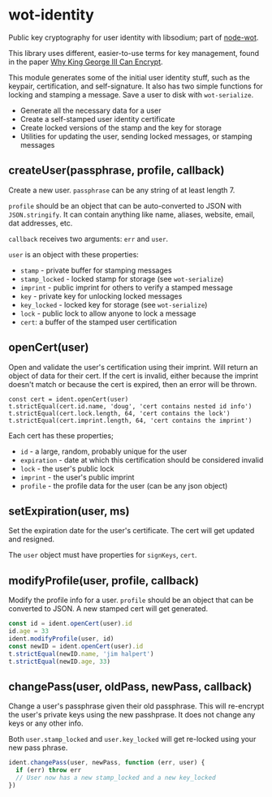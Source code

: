 # wot-identity

Public key cryptography for user identity with libsodium; part of [node-wot](https://github.com/jayrbolton/node-wot).

This library uses different, easier-to-use terms for key management, found in the paper [Why King George III Can Encrypt](http://randomwalker.info/teaching/spring-2014-privacy-technologies/king-george-iii-encrypt.pdf).

This module generates some of the initial user identity stuff, such as the keypair, certification, and self-signature. It also has two simple functions for locking and stamping a message. Save a user to disk with `wot-serialize`.

- Generate all the necessary data for a user
- Create a self-stamped user identity certificate
- Create locked versions of the stamp and the key for storage
- Utilities for updating the user, sending locked messages, or stamping messages

## createUser(passphrase, profile, callback)

Create a new user. `passphrase` can be any string of at least length 7.

`profile` should be an object that can be auto-converted to JSON with `JSON.stringify`. It can contain anything like name, aliases, website, email, dat addresses, etc.

`callback` receives two arguments: `err` and `user`.

`user` is an object with these properties:

- `stamp` - private buffer for stamping messages
- `stamp_locked` - locked stamp for storage (see `wot-serialize`)
- `imprint` - public imprint for others to verify a stamped message
- `key` - private key for unlocking locked messages
- `key_locked` - locked key for storage (see `wot-serialize`)
- `lock` - public lock to allow anyone to lock a message
- `cert`: a buffer of the stamped user certification

## openCert(user)

Open and validate the user's certification using their imprint. Will return an object of data for their cert. If the cert is invalid, either because the imprint doesn't match or because the cert is expired, then an error will be thrown.

```
const cert = ident.openCert(user)
t.strictEqual(cert.id.name, 'doug', 'cert contains nested id info')
t.strictEqual(cert.lock.length, 64, 'cert contains the lock')
t.strictEqual(cert.imprint.length, 64, 'cert contains the imprint')
```

Each cert has these properties;

- `id` - a large, random, probably unique for the user
- `expiration` - date at which this certification should be considered invalid
- `lock` - the user's public lock
- `imprint` - the user's public imprint
- `profile` - the profile data for the user (can be any json object)

## setExpiration(user, ms)

Set the expiration date for the user's certificate. The cert will get updated and resigned.

The `user` object must have properties for `signKeys`, `cert`.

## modifyProfile(user, profile, callback)

Modify the profile info for a user. `profile` should be an object that can be converted to JSON. A new stamped cert will get generated.

```js
const id = ident.openCert(user).id
id.age = 33
ident.modifyProfile(user, id)
const newID = ident.openCert(user).id
t.strictEqual(newID.name, 'jim halpert')
t.strictEqual(newID.age, 33)
```

## changePass(user, oldPass, newPass, callback)

Change a user's passphrase given their old passphrase. This will re-encrypt the user's private keys using the new passhprase. It does not change any keys or any other info.

Both `user.stamp_locked` and `user.key_locked` will get re-locked using your new pass phrase.

```js
ident.changePass(user, newPass, function (err, user) {
  if (err) throw err
  // User now has a new stamp_locked and a new key_locked
})
```
